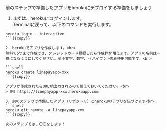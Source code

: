 前のステップで準備したアプリをherokuにデプロイする準備をしましょう

1. まずは、herokuにログインします。<br>
Terminalに戻って、以下のコマンドを実行します。<br>

```shell
heroku login --interactive
```{{copy}}

2. herokuでアプリを作成します。<br>
無料で5つまで作成でき、クレジットカード登録したら作成枠が増えます。アプリの名前は一意になるようにしてください。英小文字、数字、-(ハイフン)のみ使用可能です。<br>

```shell
heroku create linepayapp-xxx
```{{copy}}

アプリが作成されたらURLが出力されるので控えておいてください。<br>
> 例）https://linepayapp-xxx.herokuapp.com

3. 前のステップで準備したアプリ（リポジトリ）とherokuのアプリを紐づけます<br>
```shell
heroku git:remote -a linepayapp-xxx
```{{copy}}

次のステップでは、〇〇をします！
